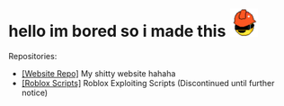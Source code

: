 # hello im bored so i made this <img src="https://raw.githubusercontent.com/64Will64/website/main/images/mariodeponthead.png" width="50" height="50">

Repositories:
- [[Website Repo]](https://github.com/64Will64/website_v2) My shitty website hahaha
- [[Roblox Scripts]](https://github.com/64Will64/roblox) Roblox Exploiting Scripts (Discontinued until further notice)
